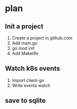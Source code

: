 # plan

## Init a project
1. Create a project in github.com
2. Add main.go
3. go mod init
4. Add Makeilfe

## Watch k8s events
1. Import client-go
2. Write events watch


## save to sqlite



